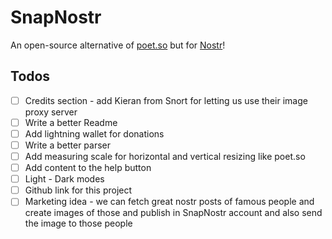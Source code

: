 # SnapNostr
An open-source alternative of [poet.so](https://poet.so) but for [Nostr](https://nostr.com/)!

## Todos
- [ ] Credits section - add Kieran from Snort for letting us use their image proxy server
- [ ] Write a better Readme
- [ ] Add lightning wallet for donations
- [ ] Write a better parser
- [ ] Add measuring scale for horizontal and vertical resizing like poet.so
- [ ] Add content to the help button
- [ ] Light - Dark modes
- [ ] Github link for this project
- [ ] Marketing idea - we can fetch great nostr posts of famous people and create images of those and publish in SnapNostr account and also send the image to those people